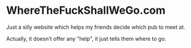 WhereTheFuckShallWeGo.com
=========================

Just a silly website which helps my friends decide which pub to meet at.

Actually, it doesn't offer any "help", it just tells them where to go.
